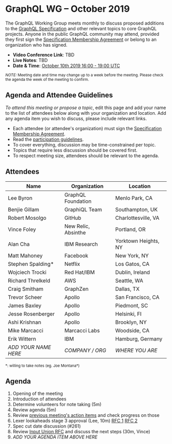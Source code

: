 # GraphQL WG – October 2019

The GraphQL Working Group meets monthly to discuss proposed additions to the
[GraphQL Specification](https://github.com/graphql/graphql-spec) and other
relevant topics to core GraphQL projects. Anyone in the public GraphQL
community may attend, provided they first sign the [Specification Membership Agreement](https://github.com/graphql/foundation) or belong to an organization who has signed.

- **Video Conference Link**: TBD
- **Live Notes**: TBD
- **Date & Time**: [October 10th 2019 16:00 - 19:00 UTC](https://www.timeanddate.com/worldclock/meetingdetails.html?year=2019&month=10&day=10&hour=16&min=0&sec=0&p1=224&p2=179&p3=136&p4=37&p5=239&p6=101&p7=152)

<small>*NOTE:* Meeting date and time may change up to a week before the meeting.
Please check the agenda the week of the meeting to confirm.</small>


## Agenda and Attendee Guidelines

*To attend this meeting or propose a topic*, edit this page and add your name
to the list of attendees below along with your organization and location. Add any agenda item you wish to discuss, please include relevant links.

- Each attendee (or attendee's organization) must sign the [Specification Membership Agreement](https://github.com/graphql/foundation).
- Read the [participation guidelines](../README.md#participation-guidelines).
- To cover everything, discussion may be time-constrained per topic.
- Topics that require less discussion should be covered first.
- To respect meeting size, attendees should be relevant to the agenda.


## Attendees

Name                 | Organization        | Location
-------------------- | ------------------- | ----------------------
Lee Byron            | GraphQL Foundation  | Menlo Park, CA
Benjie Gillam        | GraphiQL Team       | Southampton, UK
Robert Mosolgo       | GitHub              | Charlottesville, VA
Vince Foley          | New Relic, Absinthe | Portland, OR
Alan Cha             | IBM Research        | Yorktown Heights, NY
Matt Mahoney         | Facebook            | New York, NY
Stephen Spalding*    | Netflix             | Los Gatos, CA
Wojciech Trocki      | Red Hat/IBM         | Dublin, Ireland
Richard Threlkeld    | AWS                 | Seattle, WA
Craig Smitham        | GraphZen            | Dallas, TX
Trevor Scheer        | Apollo              | San Francisco, CA
James Baxley         | Apollo              | Piedmont, SC
Jesse Rosenberger    | Apollo              | Helsinki, FI
Ashi Krishnan        | Apollo              | Brooklyn, NY
Mike Marcacci        | Marcacci Labs       | Woodside, CA
Erik Wittern         | IBM                 | Hamburg, Germany
*ADD YOUR NAME HERE* | *COMPANY / ORG*     | *WHERE YOU ARE*


<small>\*: willing to take notes (eg. Joe Montana\*)</small>


## Agenda

1. Opening of the meeting
1. Introduction of attendees
1. Determine volunteers for note taking (5m)
1. Review agenda (5m)
1. Review [previous meeting's action items](../notes/2019-09-12.md#action-items) and check progress on those
1. Lexer lookaheads stage 3 approval (Lee, 10m) [RFC 1](https://github.com/graphql/graphql-spec/pull/599) [RFC 2](https://github.com/graphql/graphql-spec/pull/601)
1. Spec cut date discussion (#261)
1. Review [Input Union RFC](https://github.com/graphql/graphql-spec/blob/master/rfcs/InputUnion.md) and discuss the next steps (30m, Vince)
1. *ADD YOUR AGENDA ITEM ABOVE HERE*
